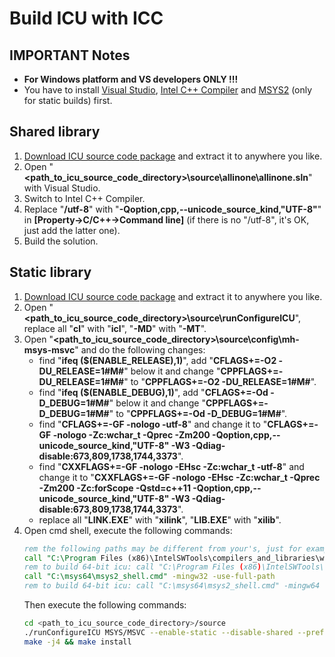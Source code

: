 ﻿# Build ICU with ICC

## IMPORTANT Notes

- **For Windows platform and VS developers ONLY !!!**
- You have to install [Visual Studio](https://www.visualstudio.com/downloads/), [Intel C++ Compiler](https://software.intel.com/en-us/c-compilers) and [MSYS2](http://www.msys2.org/) (only for static builds) first.

## Shared library

1. [Download ICU source code package](http://site.icu-project.org/download)  and extract it to anywhere you like.
2. Open "**<path_to_icu_source_code_directory>\source\allinone\allinone.sln**" with Visual Studio.
3. Switch to Intel C++ Compiler.
4. Replace "**/utf-8**" with "**-Qoption,cpp,--unicode_source_kind,"UTF-8"**" in **[Property->C/C++->Command line]** (if there is no "/utf-8", it's OK, just add the latter one).
5. Build the solution.

## Static library

1. [Download ICU source code package](http://site.icu-project.org/download)  and extract it to anywhere you like.
2. Open "**<path_to_icu_source_code_directory>\source\runConfigureICU**", replace all "**cl**" with "**icl**", "**-MD**" with "**-MT**".
3. Open "**<path_to_icu_source_code_directory>\source\config\mh-msys-msvc**" and do the following changes:
   - find "**ifeq ($(ENABLE_RELEASE),1)**", add "**CFLAGS+=-O2 -DU_RELEASE=1#M#**" below it and change "**CPPFLAGS+=-DU_RELEASE=1#M#**" to "**CPPFLAGS+=-O2 -DU_RELEASE=1#M#**".
   - find "**ifeq ($(ENABLE_DEBUG),1)**", add "**CFLAGS+=-Od -D_DEBUG=1#M#**" below it and change "**CPPFLAGS+=-D_DEBUG=1#M#**" to "**CPPFLAGS+=-Od -D_DEBUG=1#M#**".
   - find "**CFLAGS+=-GF -nologo -utf-8**" and change it to "**CFLAGS+=-GF -nologo -Zc:wchar_t -Qprec -Zm200 -Qoption,cpp,--unicode_source_kind,"UTF-8" -W3 -Qdiag-disable:673,809,1738,1744,3373**".
   - find "**CXXFLAGS+=-GF -nologo -EHsc -Zc:wchar_t -utf-8**" and change it to "**CXXFLAGS+=-GF -nologo -EHsc -Zc:wchar_t -Qprec -Zm200 -Zc:forScope -Qstd=c++11 -Qoption,cpp,--unicode_source_kind,"UTF-8" -W3 -Qdiag-disable:673,809,1738,1744,3373**".
   - replace all "**LINK.EXE**" with "**xilink**", "**LIB.EXE**" with "**xilib**".
4. Open cmd shell, execute the following commands:
   ```bat
   rem the following paths may be different from your's, just for example
   call "C:\Program Files (x86)\IntelSWTools\compilers_and_libraries\windows\bin\ipsxe-comp-vars.bat" ia32 vs2017
   rem to build 64-bit icu: call "C:\Program Files (x86)\IntelSWTools\compilers_and_libraries\windows\bin\ipsxe-comp-vars.bat" intel64 vs2017
   call "C:\msys64\msys2_shell.cmd" -mingw32 -use-full-path
   rem to build 64-bit icu: call "C:\msys64\msys2_shell.cmd" -mingw64 -use-full-path
   ```
   Then execute the following commands:
   ```bash
   cd <path_to_icu_source_code_directory>/source
   ./runConfigureICU MSYS/MSVC --enable-static --disable-shared --prefix=$PWD/../../icu4c-x86-static-icc
   make -j4 && make install
   ```
